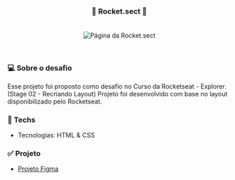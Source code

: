 <h3 align="center"> 
	🚀 Rocket.sect 🚀 
    <br></br>
</h3>

<p align="center" style="display: flex; align-items: flex-start; justify-content: center">
  <img alt="Página da Rocket.sect" title="Rocket.sect" src="https://i.imgur.com/6Al65Uw.png">
</p>  

<br>

### 💻 Sobre o desafio

Esse projeto foi proposto como desafio no Curso da Rocketseat - Explorer. (Stage 02 - Recriando Layout) 
Projeto foi desenvolvido com base no layout disponibilizado pelo Rocketseat.

### 🚀 Techs

- Tecnologias: HTML & CSS

### ✅ Projeto 

- [Projeto Figma](https://www.figma.com/file/C4LAjqXQVQi850obpnR97U/Explorer-(Copy)?type=design&node-id=0-1&mode=design&t=7RBSGNMostVTh4w9-0)